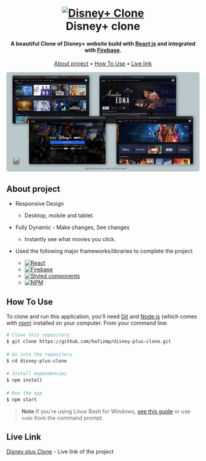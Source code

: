 
<h1 align="center">
  <br>
  <a href="https://disney-plus-clone-c2bf9.web.app/"><img src="https://www.logo.wine/a/logo/Disney%2B/Disney%2B-White-Dark-Background-Logo.wine.svg" alt="Disney+ Clone" width="200"></a>
  <br>
  Disney+ clone
  <br>
</h1>

<h4 align="center">A beautiful Clone of Disney+ website build with <a href="https://reactjs.org/" target="_blank">React js</a> and integrated with <a href="https://firebase.google.com/" target="_blank">Firebase</a>.</h4>

<p align="center">
  <a href="#about-project">About project</a> •
  <a href="#how-to-use">How To Use</a> •
  <a href="#live-link">Live link</a>
</p>

![screenshot](/public/Assets/images/preview.png)

## About project

* Responsive Design
  - Desktop, mobile and tablet.

* Fully Dynamic - Make changes, See changes
  - Instantly see what movies you click.

* Used the following major frameworks/libraries to complete the project
  - [![React][React.js]][React-url]
  - [![Firebase][Firebase]][Firebase-url]
  - [![Styled components][Styled components]][Styled components-url]
  - [![NPM][npm]][npm-url]



## How To Use

To clone and run this application, you'll need [Git](https://git-scm.com) and [Node.js](https://nodejs.org/en/download/) (which comes with [npm](http://npmjs.com)) installed on your computer. From your command line:

```bash
# Clone this repository
$ git clone https://github.com/hafizmp/disney-plus-clone.git

# Go into the repository
$ cd disney-plus-clone

# Install dependencies
$ npm install

# Run the app
$ npm start
```

> **Note**
> If you're using Linux Bash for Windows, [see this guide](https://www.howtogeek.com/261575/how-to-run-graphical-linux-desktop-applications-from-windows-10s-bash-shell/) or use `node` from the command prompt.

## Live Link

[Disney plus Clone](https://github.com/amitmerchant1990/markdownify-web) - Live link of the project



[React.js]: https://img.shields.io/badge/React-20232A?style=for-the-badge&logo=react&logoColor=61DAFB
[React-url]: https://reactjs.org/

[Firebase]: https://img.shields.io/badge/FIREBASE-FFF89C?style=for-the-badge&logo=firebase&logoColor=FF9F29
[Firebase-url]: https://firebase.google.com/

[Styled components]: https://img.shields.io/badge/STYLED%20COMPONENTS-3F4E4F?style=for-the-badge&logo=styledcomponents&logoColor=FF9F29
[Styled components-url]: https://styled-components.com/

[Youtube]: https://img.shields.io/badge/clever%20programmer-EB1D36?style=for-the-badge&logo=Youtube&logoColor=FFFFFF
[Youtube-url]: https://www.youtube.com/c/CleverProgrammer

[npm]: https://img.shields.io/badge/NPM-FFFFFF?style=for-the-badge&logo=npm&logoColor=FFFFFF
[npm-url]: https://www.npmjs.com/package/react-router
